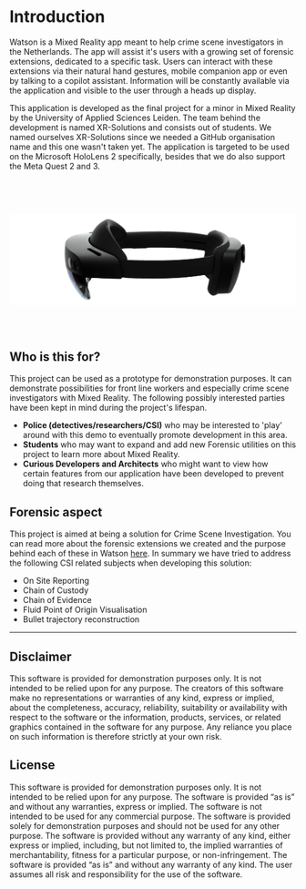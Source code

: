 # Introduction
Watson is a Mixed Reality app meant to help crime scene investigators in the Netherlands. The app will assist it's users with a growing set of forensic extensions, dedicated to a specific task. Users can interact with these extensions via their natural hand gestures, mobile companion app or even by talking to a copilot assistant. Information will be constantly available via the application and visible to the user through a heads up display. 

This application is developed as the final project for a minor in Mixed Reality by the University of Applied Sciences Leiden. The team behind the development is named XR-Solutions and consists out of students. We named ourselves XR-Solutions since we needed a GitHub organisation name and this one wasn't taken yet. The application is targeted to be used on the Microsoft HoloLens 2 specifically, besides that we do also support the Meta Quest 2 and 3.

<section style="margin: 75px auto; max-width: 700px;">

![The Microsoft HoloLens 2](/images/hololens/hololens-2-side-profile.png)

</section>

## Who is this for?
This project can be used as a prototype for demonstration purposes. It can demonstrate possibilities for front line workers and especially crime scene investigators with Mixed Reality. The following possibly interested parties have been kept in mind during the project's lifespan.
- **Police (detectives/researchers/CSI)** who may be interested to 'play' around with this demo to eventually promote development in this area.
- **Students** who may want to expand and add new Forensic utilities on this project to learn more about Mixed Reality.
- **Curious Developers and Architects** who might want to view how certain features from our application have been developed to prevent doing that research themselves.

## Forensic aspect
This project is aimed at being a solution for Crime Scene Investigation. You can read more about the forensic extensions we created and the purpose behind each of these in Watson [here](./forensic-use.md). In summary we have tried to address the following CSI related subjects when developing this solution:
- On Site Reporting
- Chain of Custody
- Chain of Evidence
- Fluid Point of Origin Visualisation
- Bullet trajectory reconstruction

---

## Disclaimer
This software is provided for demonstration purposes only. It is not intended to be relied upon for any purpose. The creators of this software make no representations or warranties of any kind, express or implied, about the completeness, accuracy, reliability, suitability or availability with respect to the software or the information, products, services, or related graphics contained in the software for any purpose. Any reliance you place on such information is therefore strictly at your own risk.

## License
This software is provided for demonstration purposes only. It is not intended to be relied upon for any purpose. The software is provided “as is” and without any warranties, express or implied. The software is not intended to be used for any commercial purpose. The software is provided solely for demonstration purposes and should not be used for any other purpose. The software is provided without any warranty of any kind, either express or implied, including, but not limited to, the implied warranties of merchantability, fitness for a particular purpose, or non-infringement. The software is provided “as is” and without any warranty of any kind. The user assumes all risk and responsibility for the use of the software.